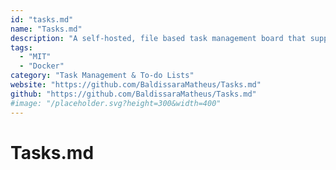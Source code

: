 ```yaml
---
id: "tasks.md"
name: "Tasks.md"
description: "A self-hosted, file based task management board that supports Markdown syntax."
tags:
  - "MIT"
  - "Docker"
category: "Task Management & To-do Lists"
website: "https://github.com/BaldissaraMatheus/Tasks.md"
github: "https://github.com/BaldissaraMatheus/Tasks.md"
#image: "/placeholder.svg?height=300&width=400"
---
```


# Tasks.md

